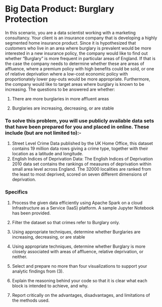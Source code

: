 # Big Data Product: Burglary Protection 

In this scenario, you are a data scientist working with a marketing consultancy. Your client is an insurance company that is developing a highly segmented home insurance product. Since it is hypothesized that customers who live in an area where burglary is prevalent would be more interested in a new insurance policy, the company would like to find out whether “Burglary” is more frequent in particular areas of England. If that is the case the company needs to determine whether these are areas of affluence, where a premium policy with high benefits could be sold, or one of relative deprivation where a low-cost economic policy with proportionately lower pay-outs would be more appropriate. Furthermore, the company would like to target areas where burglary is known to be increasing. The questions to be answered are whether: 

1.	There are more burglaries in more affluent areas 

2.	 Burglaries are increasing, decreasing, or are stable

### To solve this problem, you will use publicly available data sets that have been prepared for you and placed in online. These include (but are not limited to):-

1.	Street Level Crime Data published by the UK Home Office, this dataset contains 19 million data rows giving a crime type, together with their location as a latitude and longitude.
2.	English Indices of Deprivation Data: The English Indices of Deprivation 2010 data set contains the rankings of measures of deprivation within small area level across England. The 32000 localities are ranked from the least to most deprived, scored on seven different dimensions of deprivation.

### Specifics
1.	Process the given data efficiently using Apache Spark on a cloud Infrastructure as a Service (IaaS) platform. A sample Jupyter Notebook has been provided.

2.	Filter the dataset so that crimes refer to Burglary only.

3.	Using appropriate techniques, determine whether Burglaries are increasing, decreasing, or are stable

4.	Using appropriate techniques, determine whether Burglary is more closely associated with areas of affluence, relative deprivation, or neither.

5.	Select and prepare no more than four visualizations to support your analytic findings from (3).

6.	Explain the reasoning behind your code so that it is clear what each block is intended to achieve, and why.

7.	Report critically on the advantages, disadvantages, and limitations of the methods used. 



